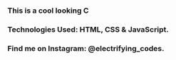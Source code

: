 ### This is a cool looking C

### Technologies Used: HTML, CSS & JavaScript.

### Find me on Instagram: @electrifying_codes.